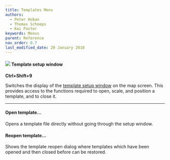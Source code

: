 ```yaml
---
title: Templates Menu
authors:
  - Peter Hoban
  - Thomas Schoeps
  - Kai Pastor
keywords: Menus
parent: Reference
nav_order: 0.7
last_modified_date: 20 January 2018
---
```


#### ![ ](../mapper-images/templates.png) Template setup window
**Ctrl+Shift+9**

Switches the display of the [template setup window](templates.md#setup) on the map screen. This provides access to the functions required to open, scale, and position a template, and to close it.


---

#### Open template...

Opens a template file directly without going through the setup window.


#### Reopen template...

Shows the template reopen dialog where templates which have been opened and then closed before can be restored.


